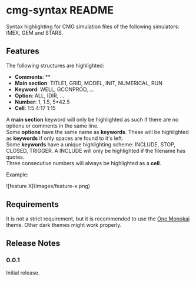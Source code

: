# cmg-syntax README

Syntax highlighting for CMG simulation files of the following simulators: IMEX, GEM and STARS.

## Features

The following structures are highlighted:

* **Comments**: **
* **Main section**: TITLE1, GRID, MODEL, INIT, NUMERICAL, RUN
* **Keyword**: WELL, GCONPROD, ...
* **Option**: ALL, IDIR, ...
* **Number**: 1, 1.5, 5*42.5
* **Cell**: 1:5 4:17 1:15

A **main section** keyword will only be highlighted as such if there are no options or comments in the same line.  
Some **options** have the same name as **keywords**. These will be highlighted as **keywords** if only spaces are found to it's left.  
Some **keywords** have a unique highlighting scheme: INCLUDE, STOP, CLOSED, TRIGGER. A INCLUDE will only be highlighted if the filename has quotes.  
Three consecutive numbers will always be highlighted as a **cell**.

Example:

\!\[feature X\]\(images/feature-x.png\)

## Requirements

It is not a strict requirement, but it is recommended to use the [One Monokai](https://marketplace.visualstudio.com/items?itemName=azemoh.one-monokai) theme. Other dark themes might work properly.

## Release Notes

### 0.0.1

Initial release.